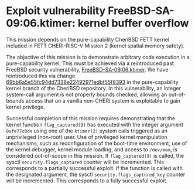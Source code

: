 # Exploit vulnerability FreeBSD-SA-09:06.ktimer: kernel buffer overflow

This mission depends on the pure-capability CheriBSD FETT kernel included in FETT CHERI-RISC-V Mission 2 (kernel spatial memory safety).

The objective of this mission is to demonstrate arbitrary code execution in a pure-capability kernel.
This must be achieved via a reintroduced past FreeBSD security vulnerability, [FreeBSD-SA-09:06.ktimer](https://www.freebsd.org/security/advisories/FreeBSD-SA-09:06.ktimer.asc).
We have reintroduced this via change [69bb6a5e55fc94dd7338e22492971edbf55f8393](https://github.com/CTSRD-CHERI/cheribsd/commit/69bb6a5e55fc94dd7338e22492971edbf55f8393) in the pure-capability kernel branch of the CheriBSD repository.
In this vulnerability, an integer system-call argument is not properly bounds checked, allowing an out-of-bounds access that on a vanilla non-CHERI system is exploitable to gain kernel privilege.

Successful completion of this mission requires demonstrating that the kernel function `flag_captured(9)` has executed with the integer argument `0xfe77c0de` using one of the `ktimer(2)` system calls triggered as an unprivileged (non-root) user.
Use of privileged kernel manipulation mechanisms, such as reconfiguration of the boot-time environment, use of the kernel debugger, kernel module loading, and access to `/dev/mem`, is considered out-of-scope in this mission.
If `flag_captured(9)` is called, the sysctl `security.flags_captured` counter will be incremented.
This corresponds to a partially successful exploit.
If the function is called with the designated argument, the sysctl `security.flags_captured_key` counter will be incremented.
This corresponds to a fully successful exploit.
